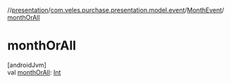 //[presentation](../../../index.md)/[com.veles.purchase.presentation.model.event](../index.md)/[MonthEvent](index.md)/[monthOrAll](month-or-all.md)

# monthOrAll

[androidJvm]\
val [monthOrAll](month-or-all.md): [Int](https://kotlinlang.org/api/latest/jvm/stdlib/kotlin/-int/index.html)
